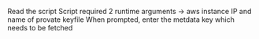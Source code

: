 Read the script
Script required 2 runtime arguments -> aws instance IP and name of provate keyfile
When prompted, enter the metdata key which needs to be fetched
